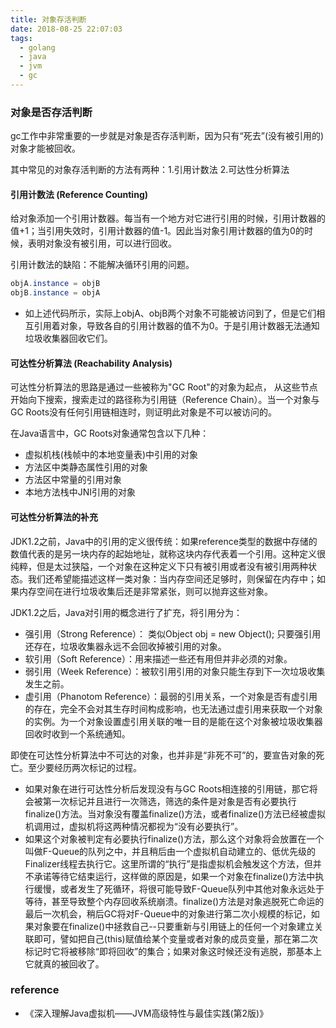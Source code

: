 ```yaml
---
title: 对象存活判断
date: 2018-08-25 22:07:03
tags:
  - golang
  - java
  - jvm
  - gc
---
```


### 对象是否存活判断

gc工作中非常重要的一步就是对象是否存活判断，因为只有“死去”(没有被引用的)对象才能被回收。

其中常见的对象存活判断的方法有两种：1.引用计数法 2.可达性分析算法

#### 引用计数法 (Reference Counting)

给对象添加一个引用计数器。每当有一个地方对它进行引用的时候，引用计数器的值+1；当引用失效时，引用计数器的值-1。因此当对象引用计数器的值为0的时候，表明对象没有被引用，可以进行回收。

引用计数法的缺陷：不能解决循环引用的问题。

```java
objA.instance = objB
objB.instance = objA
```

* 如上述代码所示，实际上objA、objB两个对象不可能被访问到了，但是它们相互引用着对象，导致各自的引用计数器的值不为0。于是引用计数器无法通知垃圾收集器回收它们。

#### 可达性分析算法 (Reachability Analysis)

可达性分析算法的思路是通过一些被称为"GC Root"的对象为起点， 从这些节点开始向下搜索，搜索走过的路径称为引用链（Reference Chain）。当一个对象与GC Roots没有任何引用链相连时，则证明此对象是不可以被访问的。

在Java语言中，GC Roots对象通常包含以下几种：
* 虚拟机栈(栈帧中的本地变量表)中引用的对象
* 方法区中类静态属性引用的对象
* 方法区中常量的引用对象
* 本地方法栈中JNI引用的对象


#### 可达性分析算法的补充

JDK1.2之前，Java中的引用的定义很传统：如果reference类型的数据中存储的数值代表的是另一块内存的起始地址，就称这块内存代表着一个引用。这种定义很纯粹，但是太过狭隘，一个对象在这种定义下只有被引用或者没有被引用两种状态。我们还希望能描述这样一类对象：当内存空间还足够时，则保留在内存中；如果内存空间在进行垃圾收集后还是非常紧张，则可以抛弃这些对象。

JDK1.2之后，Java对引用的概念进行了扩充，将引用分为：
* 强引用（Strong Reference）： 类似Object obj = new Object(); 只要强引用还存在，垃圾收集器永远不会回收掉被引用的对象。
* 软引用（Soft Reference）：用来描述一些还有用但并非必须的对象。
* 弱引用（Week Reference）：被软引用引用的对象只能生存到下一次垃圾收集发生之前。
* 虚引用（Phanotom Reference）：最弱的引用关系，一个对象是否有虚引用的存在，完全不会对其生存时间构成影响，也无法通过虚引用来获取一个对象的实例。为一个对象设置虚引用关联的唯一目的是能在这个对象被垃圾收集器回收时收到一个系统通知。

即使在可达性分析算法中不可达的对象，也并非是“非死不可”的，要宣告对象的死亡。至少要经历两次标记的过程。
* 如果对象在进行可达性分析后发现没有与GC Roots相连接的引用链，那它将会被第一次标记并且进行一次筛选，筛选的条件是对象是否有必要执行finalize()方法。当对象没有覆盖finalize()方法，或者finalize()方法已经被虚拟机调用过，虚拟机将这两种情况都视为“没有必要执行”。
* 如果这个对象被判定有必要执行finalize()方法，那么这个对象将会放置在一个叫做F-Queue的队列之中，并且稍后由一个虚拟机自动建立的、低优先级的Finalizer线程去执行它。这里所谓的“执行”是指虚拟机会触发这个方法，但并不承诺等待它结束运行，这样做的原因是，如果一个对象在finalize()方法中执行缓慢，或者发生了死循环，将很可能导致F-Queue队列中其他对象永远处于等待，甚至导致整个内存回收系统崩溃。finalize()方法是对象逃脱死亡命运的最后一次机会，稍后GC将对F-Queue中的对象进行第二次小规模的标记，如果对象要在finalize()中拯救自己--只要重新与引用链上的任何一个对象建立关联即可，譬如把自己(this)赋值给某个变量或者对象的成员变量，那在第二次标记时它将被移除“即将回收”的集合；如果对象这时候还没有逃脱，那基本上它就真的被回收了。


### reference

* 《深入理解Java虚拟机——JVM高级特性与最佳实践(第2版)》
